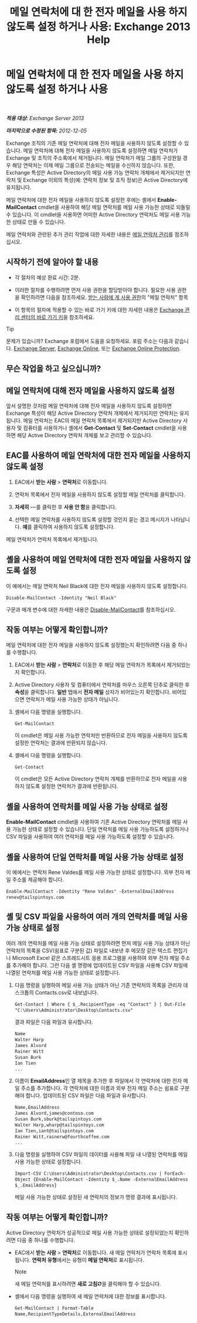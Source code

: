 ﻿---
title: '메일 연락처에 대 한 전자 메일을 사용 하지 않도록 설정 하거나 사용: Exchange 2013 Help'
TOCTitle: 메일 연락처에 대 한 전자 메일을 사용 하지 않도록 설정 하거나 사용
ms:assetid: ca47441f-1aa4-4958-aba5-18d51e59837e
ms:mtpsurl: https://technet.microsoft.com/ko-kr/library/Bb124552(v=EXCHG.150)
ms:contentKeyID: 50556085
ms.date: 05/22/2018
mtps_version: v=EXCHG.150
ms.translationtype: MT
---

# 메일 연락처에 대 한 전자 메일을 사용 하지 않도록 설정 하거나 사용

 

_**적용 대상:** Exchange Server 2013_

_**마지막으로 수정된 항목:** 2012-12-05_

Exchange 조직의 기존 메일 연락처에 대해 전자 메일을 사용하지 않도록 설정할 수 있습니다. 메일 연락처에 대해 전자 메일을 사용하지 않도록 설정하면 메일 연락처가 Exchange 및 조직의 주소록에서 제거됩니다. 메일 연락처가 메일 그룹의 구성원일 경우 해당 연락처는 이제 메일 그룹으로 전송되는 메일을 수신하지 않습니다. 또한, Exchange 특성은 Active Directory의 메일 사용 가능 연락처 개체에서 제거되지만 연락처 및 Exchange 이외의 특성(예: 연락처 정보 및 조직 정보)은 Active Directory에 유지됩니다.

메일 연락처에 대한 전자 메일을 사용하지 않도록 설정한 후에는 셸에서 **Enable-MailContact** cmdlet을 사용하여 해당 메일 연락처를 메일 사용 가능한 상태로 되돌릴 수 있습니다. 이 cmdlet을 사용하면 어떠한 Active Directory 연락처도 메일 사용 가능한 상태로 만들 수 있습니다.

메일 연락처와 관련된 추가 관리 작업에 대한 자세한 내용은 [메일 연락처 관리](manage-mail-contacts-exchange-2013-help.md)를 참조하십시오.

## 시작하기 전에 알아야 할 내용

  - 각 절차의 예상 완료 시간: 2분.

  - 이러한 절차를 수행하려면 먼저 사용 권한을 할당받아야 합니다. 필요한 사용 권한을 확인하려면 다음을 참조하세요. [받는 사람에 게 사용 권한](recipients-permissions-exchange-2013-help.md)의 "메일 연락처" 항목

  - 이 항목의 절차에 적용할 수 있는 바로 가기 키에 대한 자세한 내용은 [Exchange 관리 센터의 바로 가기 키](keyboard-shortcuts-in-the-exchange-admin-center-exchange-online-protection-help.md)을 참조하세요.


> [!TIP]
> 문제가 있습니까? Exchange 포럼에서 도움을 요청하세요. 포럼 주소는 다음과 같습니다. <A href="https://go.microsoft.com/fwlink/p/?linkid=60612">Exchange Server</A>, <A href="https://go.microsoft.com/fwlink/p/?linkid=267542">Exchange Online</A>, 또는 <A href="https://go.microsoft.com/fwlink/p/?linkid=285351">Exchange Online Protection</A>.



## 무슨 작업을 하고 싶으십니까?

## 메일 연락처에 대해 전자 메일을 사용하지 않도록 설정

앞서 설명한 것처럼 메일 연락처에 대해 전자 메일을 사용하지 않도록 설정하면 Exchange 특성이 해당 Active Directory 연락처 개체에서 제거되지만 연락처는 유지됩니다. 메일 연락처는 EAC의 메일 연락처 목록에서 제거되지만 Active Directory 사용자 및 컴퓨터를 사용하거나 셸에서 **Get-Contact** 및 **Set-Contact** cmdlet을 사용하면 해당 Active Directory 연락처 개체를 보고 관리할 수 있습니다.

## EAC를 사용하여 메일 연락처에 대한 전자 메일을 사용하지 않도록 설정

1.  EAC에서 **받는 사람** \> **연락처**로 이동합니다.

2.  연락처 목록에서 전자 메일을 사용하지 않도록 설정할 메일 연락처를 클릭합니다.

3.  **자세히** ![기타 옵션 아이콘](images/JJ150550.5381819e-3b21-4873-8714-e9b956290b28(EXCHG.150).gif "기타 옵션 아이콘")를 클릭한 후 **사용 안 함**을 클릭합니다.

4.  선택한 메일 연락처를 사용하지 않도록 설정할 것인지 묻는 경고 메시지가 나타납니다. **예**를 클릭하여 사용하지 않도록 설정합니다.

메일 연락처가 연락처 목록에서 제거됩니다.

## 셸을 사용하여 메일 연락처에 대한 전자 메일을 사용하지 않도록 설정

이 예에서는 메일 연락처 Neil Black에 대한 전자 메일을 사용하지 않도록 설정합니다.

    Disable-MailContact -Identity "Neil Black"

구문과 매개 변수에 대한 자세한 내용은 [Disable-MailContact](https://technet.microsoft.com/ko-kr/library/aa997465\(v=exchg.150\))를 참조하십시오.

## 작동 여부는 어떻게 확인합니까?

메일 연락처에 대한 전자 메일을 사용하지 않도록 설정했는지 확인하려면 다음 중 하나를 수행합니다.

1.  EAC에서 **받는 사람** \> **연락처**로 이동한 후 해당 메일 연락처가 목록에서 제거되었는지 확인합니다.

2.  Active Directory 사용자 및 컴퓨터에서 연락처를 마우스 오른쪽 단추로 클릭한 후 **속성**을 클릭합니다. **일반** 탭에서 **전자 메일** 상자가 비어있는지 확인합니다. 비어있으면 연락처가 메일 사용 가능한 상태가 아닙니다.

3.  셸에서 다음 명령을 실행합니다.
    
        Get-MailContact
    
    이 cmdlet은 메일 사용 가능한 연락처만 반환하므로 전자 메일을 사용하지 않도록 설정한 연락처는 결과에 반환되지 않습니다.

4.  셸에서 다음 명령을 실행합니다.
    
        Get-Contact
    
    이 cmdlet은 모든 Active Directory 연락처 개체를 반환하므로 전자 메일을 사용하지 않도록 설정한 연락처가 결과에 반환됩니다.

## 셸을 사용하여 연락처를 메일 사용 가능 상태로 설정

**Enable-MailContact** cmdlet을 사용하여 기존 Active Directory 연락처를 메일 사용 가능한 상태로 설정할 수 있습니다. 단일 연락처를 메일 사용 가능하도록 설정하거나 CSV 파일을 사용하여 여러 연락처를 메일 사용 가능하도록 설정할 수 있습니다.

## 셸을 사용하여 단일 연락처를 메일 사용 가능 상태로 설정

이 예에서는 연락처 Rene Valdes를 메일 사용 가능한 상태로 설정합니다. 외부 전자 메일 주소를 제공해야 합니다.

    Enable-MailContact -Identity "Rene Valdes" -ExternalEmailAddress renev@tailspintoys.com

## 셸 및 CSV 파일을 사용하여 여러 개의 연락처를 메일 사용 가능 상태로 설정

여러 개의 연락처를 메일 사용 가능 상태로 설정하려면 먼저 메일 사용 가능 상태가 아닌 연락처의 목록을 CSV(쉼표로 구분된 값) 파일로 내보낸 후 메모장 같은 텍스트 편집기나 Microsoft Excel 같은 스프레드시트 응용 프로그램을 사용하여 외부 전자 메일 주소를 추가해야 합니다. 그런 다음 셸 명령에 업데이트된 CSV 파일을 사용해 CSV 파일에 나열된 연락처를 메일 사용 가능한 상태로 설정합니다.

1.  다음 명령을 실행하여 메일 사용 가능 상태가 아닌 기존 연락처의 목록을 관리자 데스크톱의 Contacts.csv로 내보냅니다.
    
        Get-Contact | Where { $_.RecipientType -eq "Contact" } | Out-File "C:\Users\Administrator\Desktop\Contacts.csv"
    
    결과 파일은 다음 파일과 유사합니다.
    
        Name
        Walter Harp
        James Alvord
        Rainer Witt
        Susan Burk
        Ian Tien
        ...

2.  이름이 **EmailAddress**인 열 제목을 추가한 후 파일에서 각 연락처에 대한 전자 메일 주소를 추가합니다. 각 연락처에 대한 이름과 외부 전자 메일 주소는 쉼표로 구분해야 합니다. 업데이트된 CSV 파일은 다음 파일과 유사합니다.
    
        Name,EmailAddress
        James Alvord,james@contoso.com
        Susan Burk,sburk@tailspintoys.com
        Walter Harp,wharp@tailspintoys.com
        Ian Tien,iant@tailspintoys.com
        Rainer Witt,rainerw@fourthcoffee.com
        ...

3.  다음 명령을 실행하여 CSV 파일의 데이터를 사용해 파일 내 나열된 연락처를 메일 사용 가능한 상태로 설정합니다.
    
        Import-CSV C:\Users\Administrator\Desktop\Contacts.csv | ForEach-Object {Enable-MailContact -Identity $_.Name -ExternalEmailAddress $_.EmailAddress}
    
    메일 사용 가능한 상태로 설정된 새 연락처의 정보가 명령 결과에 표시됩니다.

## 작동 여부는 어떻게 확인합니까?

Active Directory 연락처가 성공적으로 메일 사용 가능한 상태로 설정되었는지 확인하려면 다음 중 하나를 수행합니다.

  - EAC에서 **받는 사람** \> **연락처**로 이동합니다. 새 메일 연락처가 연락처 목록에 표시됩니다. **연락처 유형**에서는 유형이 **메일 연락처**로 표시됩니다.
    

    > [!NOTE]
    > 새 메일 연락처를 표시하려면 <STRONG>새로 고침</STRONG><IMG title="새로 고침 아이콘" alt="새로 고침 아이콘" src="images/Dd353189.85f271ca-32a4-426c-842a-d2172567099d(EXCHG.150).gif">을 클릭해야 할 수 있습니다.



  - 셸에서 다음 명령을 실행하여 새 메일 연락처에 대한 정보를 표시합니다.
    
        Get-MailContact | Format-Table Name,RecipientTypeDetails,ExternalEmailAddress

